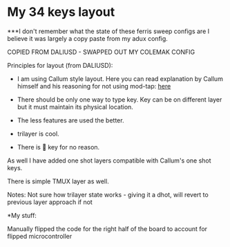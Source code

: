 # My 34 keys layout

***I don't remember what the state of these ferris sweep configs are I believe it was largely a copy paste from my adux config.

COPIED FROM DALIUSD - SWAPPED OUT MY COLEMAK CONFIG

Principles for layout (from DALIUSD):

* I am using Callum style layout. Here you can read explanation by
  Callum himself and his reasoning for not using mod-tap:
  [here](../../../../users/callum/readme.md)

* There should be only one way to type key. Key can be on
  different layer but it must maintain its physical location.

* The less features are used the better.

* trilayer is cool.

* There is 🐍 key for no reason.

As well I have added one shot layers compatible with Callum's one
shot keys.

There is simple TMUX layer as well.


Notes: Not sure how trilayer state works - giving it a dhot, will revert to
previous layer approach if not

*My stuff:

Manually flipped the code for the right half of the board to account for flipped microcontroller

